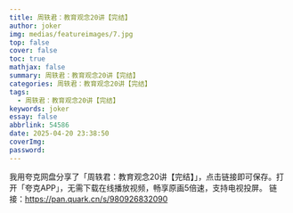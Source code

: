 ```yaml
---
title: 周轶君：教育观念20讲【完结】
author: joker
img: medias/featureimages/7.jpg
top: false
cover: false
toc: true
mathjax: false
summary: 周轶君：教育观念20讲【完结】
categories: 周轶君：教育观念20讲【完结】
tags:
  - 周轶君：教育观念20讲【完结】
keywords: joker
essay: false
abbrlink: 54586
date: 2025-04-20 23:38:50
coverImg:
password:
---
```


我用夸克网盘分享了「周轶君：教育观念20讲【完结】」，点击链接即可保存。打开「夸克APP」，无需下载在线播放视频，畅享原画5倍速，支持电视投屏。
链接：https://pan.quark.cn/s/980926832090
